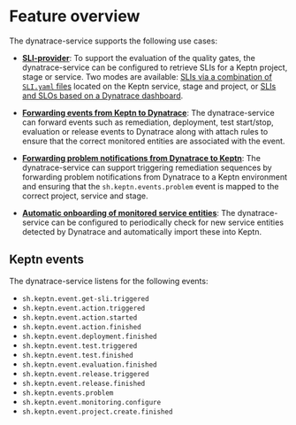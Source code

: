 # Feature overview

The dynatrace-service supports the following use cases:

- [**SLI-provider**](sli-provider.md): To support the evaluation of the quality gates, the dynatrace-service can be configured to retrieve SLIs for a Keptn project, stage or service. Two modes are available: [SLIs via a combination of `SLI.yaml` files](slis-via-files.md) located on the Keptn service, stage and project, or [SLIs and SLOs based on a Dynatrace dashboard](slis-via-dashboard.md).

- [**Forwarding events from Keptn to Dynatrace**](event-forwarding-to-dynatrace.md): The dynatrace-service can forward events such as remediation, deployment, test start/stop, evaluation or release events to Dynatrace along with attach rules to ensure that the correct monitored entities are associated with the event.

- [**Forwarding problem notifications from Dynatrace to Keptn**](problem-forwarding-to-keptn.md): The dynatrace-service can support triggering remediation sequences by forwarding problem notifications from Dynatrace to a Keptn environment and ensuring that the `sh.keptn.events.problem` event is mapped to the correct project, service and stage.

- [**Automatic onboarding of monitored service entities**](auto-service-onboarding.md): The dynatrace-service can be configured to periodically check for new service entities detected by Dynatrace and automatically import these into Keptn.


## Keptn events

The dynatrace-service listens for the following events:

- `sh.keptn.event.get-sli.triggered`
- `sh.keptn.event.action.triggered`
- `sh.keptn.event.action.started`
- `sh.keptn.event.action.finished`
- `sh.keptn.event.deployment.finished`
- `sh.keptn.event.test.triggered`
- `sh.keptn.event.test.finished`
- `sh.keptn.event.evaluation.finished`
- `sh.keptn.event.release.triggered`
- `sh.keptn.event.release.finished`
- `sh.keptn.events.problem`
- `sh.keptn.event.monitoring.configure`
- `sh.keptn.event.project.create.finished`
